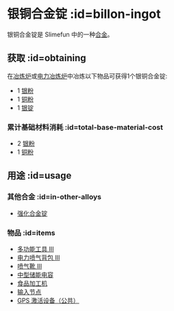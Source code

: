 # 银铜合金锭 :id=billon-ingot

银铜合金锭是 Slimefun 中的一种[合金](/Ingots#alloys)。

## 获取 :id=obtaining

在[冶炼炉](/Smeltery)或[电力冶炼炉](/Electric-Smeltery)中冶炼以下物品可获得1个银铜合金锭:

* 1 [银粉](/Silver-Dust)
* 1 [铜粉](/Copper-Dust)
* 1 [银锭](/Silver-Ingot)

### 累计基础材料消耗 :id=total-base-material-cost

* 2 [银粉](/Silver-Dust)
* 1 [铜粉](/Copper-Dust)

## 用途 :id=usage

### 其他合金 :id=in-other-alloys

* [强化合金锭](/Reinforced-Alloy-Ingot)

### 物品 :id=items

* [多功能工具 III](/Multi-Tools)
* [电力喷气背包 III](/Jetpacks)
* [喷气靴 III](/Jet-Boots)
* [中型储能电容](/Energy-Capacitors)
* [食品加工机](/Food-Fabricator)
* [输入节点](/Input-Node)
* [GPS 激活设备（公共）](/GPS-Activation-Device)
